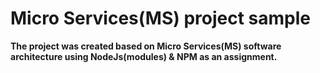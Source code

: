 # Micro Services(MS) project sample

**The project was created based on Micro Services(MS) software architecture using NodeJs(modules) & NPM as an assignment.**
